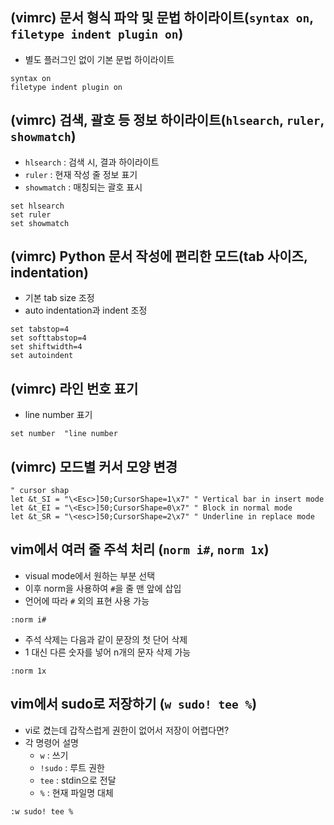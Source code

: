 ##  (vimrc) 문서 형식 파악 및 문법 하이라이트(`syntax on`, `filetype indent plugin on`)

- 별도 플러그인 없이 기본 문법 하이라이트

```
syntax on
filetype indent plugin on
```

##  (vimrc) 검색, 괄호 등 정보 하이라이트(`hlsearch`, `ruler`, `showmatch`)

- `hlsearch` : 검색 시, 결과 하이라이트
- `ruler` : 현재 작성 줄 정보 표기
- `showmatch` : 매칭되는 괄호 표시

```
set hlsearch
set ruler
set showmatch
```

## (vimrc) Python 문서 작성에 편리한 모드(tab 사이즈, indentation)

- 기본 tab size 조정
- auto indentation과 indent 조정

```
set tabstop=4
set softtabstop=4
set shiftwidth=4
set autoindent
```

## (vimrc) 라인 번호 표기

- line number 표기

```
set number  "line number
```

## (vimrc) 모드별 커서 모양 변경

```
" cursor shap
let &t_SI = "\<Esc>]50;CursorShape=1\x7" " Vertical bar in insert mode
let &t_EI = "\<Esc>]50;CursorShape=0\x7" " Block in normal mode
let &t_SR = "\<esc>]50;CursorShape=2\x7" " Underline in replace mode
```

## vim에서 여러 줄 주석 처리 (`norm i#`, `norm 1x`)

- visual mode에서 원하는 부분 선택
- 이후 norm을 사용하여 `#`을 줄 맨 앞에 삽입
- 언어에 따라 `#` 외의 표현 사용 가능

```
:norm i#
```

- 주석 삭제는 다음과 같이 문장의 첫 단어 삭제
- 1 대신 다른 숫자를 넣어 n개의 문자 삭제 가능

```
:norm 1x
```

## vim에서 sudo로 저장하기 (`w sudo! tee %`)

- vi로 켰는데 갑작스럽게 권한이 없어서 저장이 어렵다면?
- 각 명령어 설명
  - `w` : 쓰기
  - `!sudo` : 루트 권한
  - `tee` : stdin으로 전달
  - `%` : 현재 파일명 대체

```
:w sudo! tee %
```